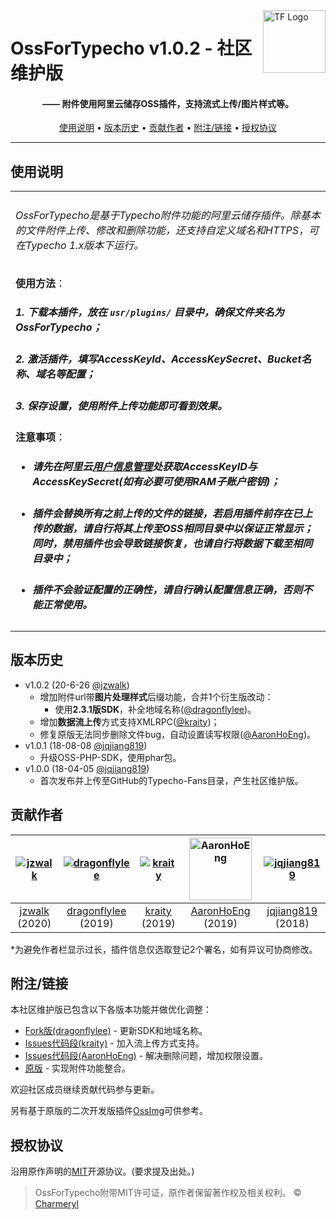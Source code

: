 <a href="https://typecho-fans.github.io">
    <img src="https://typecho-fans.github.io/text-logo.svg" alt="TF Logo" title="Typecho Fans开源作品社区" align="right" height="100" />
</a>

OssForTypecho v1.0.2 - 社区维护版
======================
<h4 align="center">—— 附件使用阿里云储存OSS插件，支持流式上传/图片样式等。</h4>

<p align="center">
  <a href="#使用说明">使用说明</a> •
  <a href="#版本历史">版本历史</a> •
  <a href="#贡献作者">贡献作者</a> •
  <a href="#附注链接">附注/链接</a> •
  <a href="#授权协议">授权协议</a>
</p>

---

## 使用说明

<table>
<tr>
<td>

###### OssForTypecho是基于Typecho附件功能的阿里云储存插件。除基本的文件附件上传、修改和删除功能，还支持自定义域名和HTTPS，可在Typecho 1.x版本下运行。

**使用方法**：
##### 1. 下载本插件，放在 `usr/plugins/` 目录中，确保文件夹名为 OssForTypecho；
##### 2. 激活插件，填写AccessKeyId、AccessKeySecret、Bucket名称、域名等配置；
##### 3. 保存设置，使用附件上传功能即可看到效果。

**注意事项**：
* ##### 请先在阿里云[用户信息管理](https://usercenter.console.aliyun.com/#/manage/ak)处获取AccessKeyID与AccessKeySecret(如有必要可使用RAM子账户密钥)；
* ##### 插件会替换所有之前上传的文件的链接，若启用插件前存在已上传的数据，请自行将其上传至OSS相同目录中以保证正常显示；同时，禁用插件也会导致链接恢复，也请自行将数据下载至相同目录中；
* ##### 插件不会验证配置的正确性，请自行确认配置信息正确，否则不能正常使用。

</td>
</tr>
</table>

## 版本历史

 * v1.0.2 (20-6-26 [@jzwalk](https://github.com/jzwalk))
   * 增加附件url带**图片处理样式**后缀功能，合并1个衍生版改动：
     * 使用**2.3.1版SDK**，补全地域名称([@dragonflylee](https://github.com/dragonflylee))。
   * 增加**数据流上传**方式支持XMLRPC([@kraity](https://github.com/kraity))；
   * 修复原版无法同步删除文件bug，自动设置读写权限([@AaronHoEng](https://github.com/AaronHoEng))。
 * v1.0.1 (18-08-08 [@jqjiang819](https://github.com/jqjiang819))
   * 升级OSS-PHP-SDK，使用phar包。
 * v1.0.0 (18-04-05 [@jqjiang819](https://github.com/jqjiang819))
   * 首次发布并上传至GitHub的Typecho-Fans目录，产生社区维护版。

## 贡献作者

[![jzwalk](https://avatars1.githubusercontent.com/u/252331?v=3&s=100)](https://github.com/jzwalk) | [![dragonflylee](https://avatars1.githubusercontent.com/u/6219280?v=3&s=100)](https://github.com/dragonflylee) | [![kraity](https://avatars1.githubusercontent.com/u/29883656?v=3&s=100)](https://github.com/kraity) | [<img src="https://avatars1.githubusercontent.com/u/29192241?v=3" alt="AaronHoEng" height="100" />](https://github.com/AaronHoEng) | [![jqjiang819](https://avatars1.githubusercontent.com/u/9775943?v=3&s=100)](https://github.com/jqjiang819)
:---:|:---:|:---:|:---:|:---:
[jzwalk](https://github.com/jzwalk) (2020) | [dragonflylee](https://github.com/dragonflylee) (2019) | [kraity](https://github.com/kraity) (2019) | [AaronHoEng](https://github.com/AaronHoEng) (2019) | [jqjiang819](https://github.com/jqjiang819) (2018)

*为避免作者栏显示过长，插件信息仅选取登记2个署名，如有异议可协商修改。

## 附注/链接

本社区维护版已包含以下各版本功能并做优化调整：

* [Fork版(dragonflylee)](https://github.com/dragonflylee/typecho-plugin-ossfile) - 更新SDK和地域名称。
* [Issues代码段(kraity)](https://github.com/jqjiang819/typecho-plugin-ossfile/issues/6) - 加入流上传方式支持。
* [Issues代码段(AaronHoEng)](https://github.com/jqjiang819/typecho-plugin-ossfile/issues/3) - 解决删除问题，增加权限设置。
* [原版](https://github.com/jqjiang819/typecho-plugin-ossfile) - 实现附件功能整合。

欢迎社区成员继续贡献代码参与更新。

另有基于原版的二次开发版插件[OssImg](https://github.com/v03413/Typecho_Plugins/tree/master/OssImg)可供参考。

## 授权协议

沿用原作声明的[MIT](https://github.com/jqjiang819/typecho-plugin-ossfile/blob/master/LICENSE)开源协议。(要求提及出处。)

> OssForTypecho附带MIT许可证，原作者保留著作权及相关权利。 © [Charmeryl](https://github.com/jqjiang819)